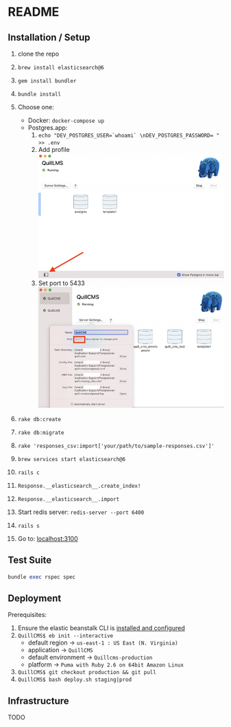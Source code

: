 # README


## Installation / Setup
1.  clone the repo
1. `brew install elasticsearch@6`
1. `gem install bundler`
1. `bundle install`
1. Choose one:
   * Docker: `docker-compose up`
   * Postgres.app:
     1. ```echo "DEV_POSTGRES_USER=`whoami` \nDEV_POSTGRES_PASSWORD= " >> .env ``` 
     1. Add profile![Add profile](readme-assets/add-profile.png)
     1. Set port to 5433![Set port to 5433](readme-assets/port-settings.png)
   
1. `rake db:create`
1. `rake db:migrate`
1. `rake 'responses_csv:import['your/path/to/sample-responses.csv']'`
1. `brew services start elasticsearch@6`
1. `rails c`
1. `Response.__elasticsearch__.create_index!`
1. `Response.__elasticsearch__.import`
1. Start redis server: ```redis-server --port 6400```
1. `rails s`
1. Go to: [localhost:3100](http://localhost:3100)

## Test Suite
```ruby
bundle exec rspec spec
```

## Deployment
Prerequisites:

1. Ensure the elastic beanstalk CLI is [installed and configured](https://docs.aws.amazon.com/elasticbeanstalk/latest/dg/eb-cli3-install.html) 
1. `QuillCMS$ eb init --interactive`
	- default region -> `us-east-1 : US East (N. Virginia)`
	- application -> `QuillCMS`
	- default environment -> `Quillcms-production`
	- platform -> `Puma with Ruby 2.6 on 64bit Amazon Linux`
1. `QuillCMS$ git checkout production && git pull`
1. `QuillCMS$ bash deploy.sh staging|prod` 

## Infrastructure
TODO
